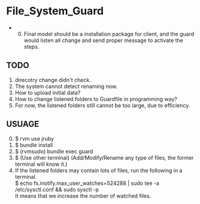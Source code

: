 # File_System_Guard
* 0. Final model should be a installation package for client, and the guard would listen all change and send proper message to activate the steps.

## TODO
1. direcotry change didn't check.
2. The system cannot detect renaming now.
3. How to upload initial data?
4. How to change listened folders to Guardfile in programming way?
5. For now, the listened folders still cannot be too large, due to efficiency.

## USUAGE
0. $ rvm use jruby
1. $ bundle install
2. $ (rvmsudo) bundle exec guard
3. $ (Use other terminal) (Add/Modify/Rename any type of files, the former terminal will know it.)
4. If the listened folders may contain lots of files, run the following in a terminal.  
$ echo fs.inotify.max_user_watches=524288 | sudo tee -a /etc/sysctl.conf && sudo sysctl -p  
It means that we increase the number of watched files.
